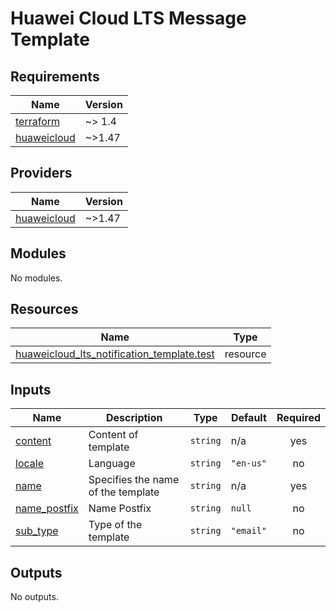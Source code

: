 # Huawei Cloud LTS Message Template
<!-- BEGIN_TF_DOCS -->
## Requirements

| Name | Version |
|------|---------|
| <a name="requirement_terraform"></a> [terraform](#requirement\_terraform) | ~> 1.4 |
| <a name="requirement_huaweicloud"></a> [huaweicloud](#requirement\_huaweicloud) | ~>1.47 |

## Providers

| Name | Version |
|------|---------|
| <a name="provider_huaweicloud"></a> [huaweicloud](#provider\_huaweicloud) | ~>1.47 |

## Modules

No modules.

## Resources

| Name | Type |
|------|------|
| [huaweicloud_lts_notification_template.test](https://registry.terraform.io/providers/huaweicloud/huaweicloud/latest/docs/resources/lts_notification_template) | resource |

## Inputs

| Name | Description | Type | Default | Required |
|------|-------------|------|---------|:--------:|
| <a name="input_content"></a> [content](#input\_content) | Content of template | `string` | n/a | yes |
| <a name="input_locale"></a> [locale](#input\_locale) | Language | `string` | `"en-us"` | no |
| <a name="input_name"></a> [name](#input\_name) | Specifies the name of the template | `string` | n/a | yes |
| <a name="input_name_postfix"></a> [name\_postfix](#input\_name\_postfix) | Name Postfix | `string` | `null` | no |
| <a name="input_sub_type"></a> [sub\_type](#input\_sub\_type) | Type of the template | `string` | `"email"` | no |

## Outputs

No outputs.
<!-- END_TF_DOCS -->